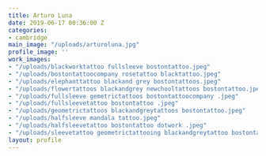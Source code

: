 ```yaml
---
title: Arturo Luna
date: 2019-06-17 00:36:00 Z
categories:
- cambridge
main_image: "/uploads/arturoluna.jpg"
profile_image: ''
work_images:
- "/uploads/blackworktattoo fullsleeve bostontattoo.jpeg"
- "/uploads/bostontattoocompany rosetattoo blacktattoo.jpeg"
- "/uploads/elephanttattoo blackand grey bostontattoos.jpeg"
- "/uploads/flowertattoos blackandgrey newchooltattoos bostontattoo.jpeg"
- "/uploads/fullsleeve gemetrictattoos bostontattoocompany .jpeg"
- "/uploads/fullsleevetattoo bostontattoo .jpeg"
- "/uploads/geometrictattoos blackandgreytattoos bostontattoo.jpeg"
- "/uploads/halfsleeve mandala tattoo.jpeg"
- "/uploads/halfsleevetattoo bostontattoo dotwork .jpeg"
- "/uploads/sleevetattoo geometrictattooing blackandgreytattoo bostontattoo.jpeg"
layout: profile
---
```



